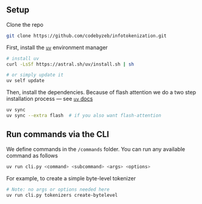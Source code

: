 ## Setup

Clone the repo

```bash
git clone https://github.com/codebyzeb/infotokenization.git
```

First, install the [`uv`](https://docs.astral.sh/uv/concepts/projects) environment manager

```bash
# install uv
curl -LsSf https://astral.sh/uv/install.sh | sh

# or simply update it
uv self update
```

Then, install the dependencies. Because of flash attention we do a two step installation process —
see [`uv` docs](https://docs.astral.sh/uv/concepts/projects/config/#build-isolation)

```bash
uv sync
uv sync --extra flash  # if you also want flash-attention
```


## Run commands via the CLI

We define commands in the `/commands` folder. You can run any available command as follows

```bash
uv run cli.py <command> <subcommand> <args> <options>
```


For example, to create a simple byte-level tokenizer

```bash
# Note: no args or options needed here
uv run cli.py tokenizers create-bytelevel
```